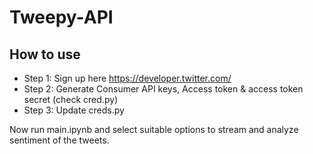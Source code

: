 # Tweepy-API

## How to use
- Step 1: Sign up here https://developer.twitter.com/
- Step 2: Generate Consumer API keys, Access token & access token secret (check cred.py)
- Step 3: Update creds.py

Now run main.ipynb and select suitable options to stream and analyze sentiment of the tweets.

